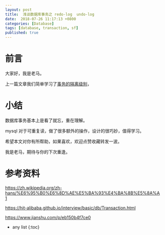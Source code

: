 ```yaml
---
layout: post
title:  浅谈数据库事务之 redo-log  undo-log
date:  2018-07-26 11:17:13 +0800
categories: [Database]
tags: [database, transaction, sf]
published: true
---
```


# 前言

大家好，我是老马。

上一篇文章我们简单学习了[事务的隔离级别]()，

# 

# 小结

数据库事务基本上是看了就忘，重在理解。

mysql 对于可重复读，做了很多额外的操作，设计的很巧妙，值得学习。

希望本文对你有所帮助，如果喜欢，欢迎点赞收藏转发一波。

我是老马，期待与你的下次重逢。

# 参考资料

https://zh.wikipedia.org/zh-hans/%E6%95%B0%E6%8D%AE%E5%BA%93%E4%BA%8B%E5%8A%A1

https://hit-alibaba.github.io/interview/basic/db/Transaction.html

https://www.jianshu.com/p/eb150b4f7ce0

* any list
{:toc}